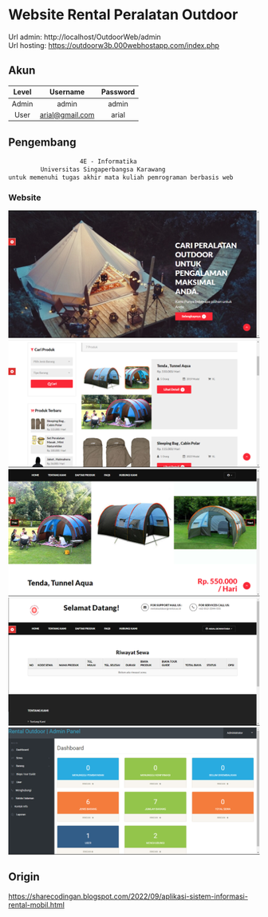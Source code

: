 # Website Rental Peralatan Outdoor 
Url admin: http://localhost/OutdoorWeb/admin
<br>
Url hosting: https://outdoorw3b.000webhostapp.com/index.php

## Akun
   Level   |     Username      | Password 
:---------:|:-----------------:|:--------:
 Admin     |  admin            | admin    
 User      |  arial@gmail.com  | arial    

## Pengembang
                        4E - Informatika 
             Universitas Singaperbangsa Karawang
    untuk memenuhi tugas akhir mata kuliah pemrograman berbasis web

### Website
![dashboard](sneakpeak/Img1.png)
![daftar produk](sneakpeak/Img2.png)
![produk](sneakpeak/Img3.png)
![sewa](sneakpeak/Img4.png)
![admin](sneakpeak/Img5.png)

## Origin 
https://sharecodingan.blogspot.com/2022/09/aplikasi-sistem-informasi-rental-mobil.html
